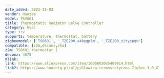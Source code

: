 ```yaml
---
date_added: 2021-11-03
vendor: Haozee
model: TRV601
title: Thermostatic Radiator Valve Controller
category: hvac
type: trv
supports: temperature, thermostat, battery
zigbeemodel: ['TS0601', '_TZE200_a4bpgplm', '_TZE200_z1tyspqw']
compatible: [z2m,deconz,zha]
z2m: TS0601_thermostat_1
deconz: 4675
mlink: 
link: https://www.aliexpress.com/item/1005003065409914.html
link2: https://www.houseiq.pl/pl/p/Glowica-termostatyczna-ZigBee-3.0-GTZ06-TUYA/1620
---
```


